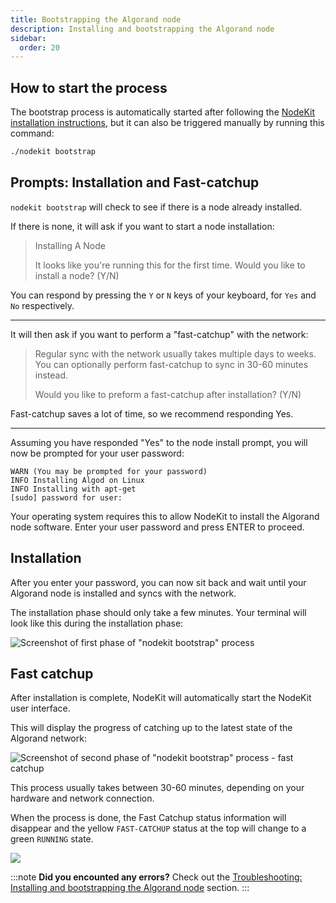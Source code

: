 ```yaml
---
title: Bootstrapping the Algorand node
description: Installing and bootstrapping the Algorand node
sidebar:
  order: 20
---
```


## How to start the process

The bootstrap process is automatically started after following the [NodeKit installation instructions](/guides/getting-started), but it can also be triggered manually by running this command:

```bash
./nodekit bootstrap
```

## Prompts: Installation and Fast-catchup

`nodekit bootstrap` will check to see if there is a node already installed.

If there is none, it will ask if you want to start a node installation:

> Installing A Node
>
> It looks like you're running this for the first time. Would you like to install a node? (Y/N)

You can respond by pressing the `Y` or `N` keys of your keyboard, for `Yes` and `No` respectively.

---

It will then ask if you want to perform a "fast-catchup" with the network:

> Regular sync with the network usually takes multiple days to weeks. You can optionally perform fast-catchup to sync in 30-60 minutes instead.
>
> Would you like to preform a fast-catchup after installation? (Y/N)

Fast-catchup saves a lot of time, so we recommend responding Yes.

---

Assuming you have responded "Yes" to the node install prompt, you will now be prompted for your user password:

```
WARN (You may be prompted for your password)
INFO Installing Algod on Linux
INFO Installing with apt-get
[sudo] password for user:
```

Your operating system requires this to allow NodeKit to install the Algorand node software. Enter your user password and press ENTER to proceed.

## Installation

After you enter your password, you can now sit back and wait until your Algorand node is installed and syncs with the network.

The installation phase should only take a few minutes. Your terminal will look like this during the installation phase:

![Screenshot of first phase of "nodekit bootstrap" process](/assets/nodekit-bootstrap.png)

## Fast catchup

After installation is complete, NodeKit will automatically start the NodeKit user interface.

This will display the progress of catching up to the latest state of the Algorand network:

![Screenshot of second phase of "nodekit bootstrap" process - fast catchup](/assets/nodekit-fast-catchup.png)

This process usually takes between 30-60 minutes, depending on your hardware and network connection.

When the process is done, the Fast Catchup status information will disappear and the yellow `FAST-CATCHUP` status at the top will change to a green `RUNNING` state.

![](/assets/nodekit-state-running.png)

:::note
**Did you encounted any errors?**
Check out the [Troubleshooting: Installing and bootstrapping the Algorand node](/troubleshooting#bootstrapping-the-algorand-node) section.
:::

